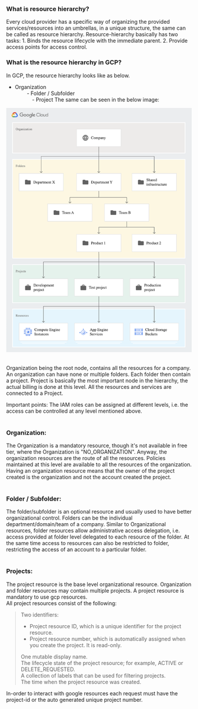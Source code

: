 ### What is resource hierarchy?
Every cloud provider has a specific way of organizing the provided services/resources into an umbrellas, in a unique structure, the same can be called as resource hierarchy. Resource-hierarchy basically has two tasks:
    1. Binds the resource lifecycle with the immediate parent.
    2. Provide access points for access control.

### What is the resource hierarchy in GCP?
In GCP, the resource hierarchy looks like as below.     
- Organization <br>
&emsp;&emsp; - Folder / Subfolder <br>
&emsp;&emsp;&emsp; - Project
The same can be seen in the below image:

![GCP-ResourceHierarchy](/images/gcp/cloud-hierarchy.jpg) <br><br>

Organization being the root node, contains all the resources for a company. An organization can have none or multiple folders. Each folder then contain a project. Project is basically the most important node in the hierarchy, the actual billing is done at this level. All the resources and services are connected to a Project.

Important points:
    The IAM roles can be assigned at different levels, i.e. the access can be controlled at any level mentioned above.<br><br>


### Organization:
The Organization is a mandatory resource, though it's not available in free tier, where the Organization is "NO_ORGANIZATION". Anyway, the organization resources are the route of all the resources. Policies maintained at this level are available to all the resources of the organization. Having an organization resource means that the owner of the project created is the organization and not the account created the project. <br><br>

### Folder / Subfolder:
The folder/subfolder is an optional resource and usually used to have better organizational control. Folders can be the individual department/domain/team of a company. Similar to Organizational resources, folder resources allow administrative access delegation, i.e. access provided at folder level delegated to each resource of the folder. At the same time access to resources can also be restricted to folder, restricting the access of an account to a particular folder. <br><br>

### Projects: 
The project resource is the base level organizational resource. Organization and folder resources may contain multiple projects. A project resource is mandatory to use gcp resources. <br>
All project resources consist of the following:

> Two identifiers:
> * Project resource ID, which is a unique identifier for the project resource.
> * Project resource number, which is automatically assigned when you create the project. It is read-only.
>
> One mutable display name. <br>
> The lifecycle state of the project resource; for example, ACTIVE or DELETE_REQUESTED.<br>
> A collection of labels that can be used for filtering projects. <br>
> The time when the project resource was created.
 
 In-order to interact with google resources each request must have the project-id or the auto generated unique project number.
